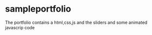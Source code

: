 # sampleportfolio
The portfolio contains a html,css,js and the sliders and some animated javascrip code
